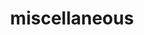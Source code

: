 ---
layout: page
title: miscellaneous
nav: true
nav_order: 8
dropdown: true
children:
    - title: poems
      permalink: https://lakhabishal.wordpress.com/
    - title: divider
    - title: projects
      permalink: /projects/
    - title: divider
    - title: blog
      permalink: /blog/
---